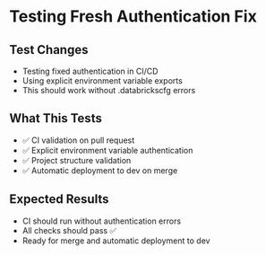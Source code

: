 # Testing Fresh Authentication Fix

## Test Changes
- Testing fixed authentication in CI/CD
- Using explicit environment variable exports
- This should work without .databrickscfg errors

## What This Tests
- ✅ CI validation on pull request
- ✅ Explicit environment variable authentication
- ✅ Project structure validation
- ✅ Automatic deployment to dev on merge

## Expected Results
- CI should run without authentication errors
- All checks should pass ✅
- Ready for merge and automatic deployment to dev
